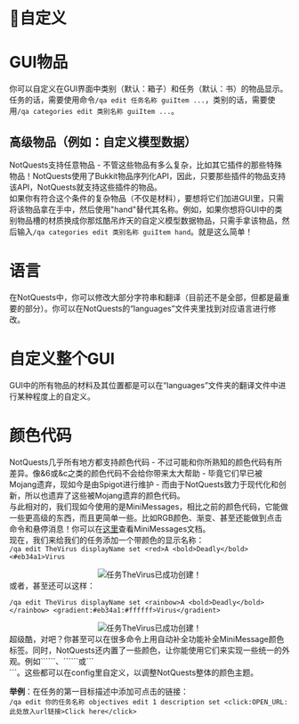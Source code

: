 # 🎨自定义
# GUI物品
你可以自定义在GUI界面中类别（默认：箱子）和任务（默认：书）的物品显示。任务的话，需要使用命令```/qa edit 任务名称 guiItem ...```，类别的话，需要使用```/qa categories edit 类别名称 guiItem ...```。  
## 高级物品（例如：自定义模型数据）
NotQuests支持任意物品 - 不管这些物品有多么复杂，比如其它插件的那些特殊物品！NotQuests使用了Bukkit物品序列化API，因此，只要那些插件的物品支持该API，NotQuests就支持这些插件的物品。  
如果你有符合这个条件的复杂物品（不仅是材料），要想将它们加进GUI里，只需将该物品拿在手中，然后使用"hand"替代其名称。例如，如果你想将GUI中的类别物品槽的材质换成你那炫酷吊炸天的自定义模型数据物品，只需手拿该物品，然后输入```/qa categories edit 类别名称 guiItem hand```。就是这么简单！  
# 语言
在NotQuests中，你可以修改大部分字符串和翻译（目前还不是全部，但都是最重要的部分）。你可以在NotQuests的“languages”文件夹里找到对应语言进行修改。  
# 自定义整个GUI
GUI中的所有物品的材料及其位置都是可以在“languages”文件夹的翻译文件中进行某种程度上的自定义。  
# 颜色代码
NotQuests几乎所有地方都支持颜色代码 - 不过可能和你所熟知的颜色代码有所差异。像&6或&c之类的颜色代码不会给你带来太大帮助 - 毕竟它们早已被Mojang遗弃，现如今是由Spigot进行维护 - 而由于NotQuests致力于现代化和创新，所以也遗弃了这些被Mojang遗弃的颜色代码。  
与此相对的，我们现如今使用的是MiniMessages，相比之前的颜色代码，它能做一些更高级的东西，而且更简单一些。比如RGB颜色、渐变、甚至还能做到点击命令和悬停消息！你可以在[这里](https://docs.advntr.dev/minimessage/)查看MiniMessages文档。  
现在，我们来给我们的任务添加一个带颜色的显示名称：  
```/qa edit TheVirus displayName set <red>A <bold>Deadly</bold> <#eb34a1>Virus```  
<div align=center><img src="/pic/Customization/displayname-1.png" alt="任务TheVirus已成功创建！"> 
</div>  
或者，甚至还可以这样：  

```/qa edit TheVirus displayName set <rainbow>A <bold>Deadly</bold></rainbow> <gradient:#eb34a1:#ffffff>Virus</gradient>```  
<div align=center><img src="/pic/Customization/displayname-2.png" alt="任务TheVirus已成功创建！"> 
</div>   
超级酷，对吧？你甚至可以在很多命令上用自动补全功能补全MiniMessage颜色标签。同时，NotQuests还内置了一些颜色，让你能使用它们来实现一些统一的外观。例如```<highlight>```、```<highlight2>```或```<main>```。这些都可以在config里自定义，以调整NotQuests整体的颜色主题。

**举例**：在任务的第一目标描述中添加可点击的链接：  
```/qa edit 你的任务名称 objectives edit 1 description set <click:OPEN_URL:此处放入url链接>Click here</click>```